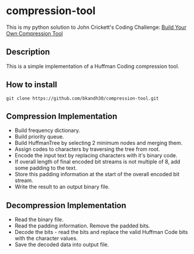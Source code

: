 # compression-tool

This is my python solution to John Crickett's Coding Challenge: [Build Your Own Compression Tool](https://codingchallenges.fyi/challenges/challenge-huffman)

## Description

This is a simple implementation of a Huffman Coding compression tool.

## How to install

```
git clone https://github.com/bkandh30/compression-tool.git
```

## Compression Implementation

- Build frequency dictionary.
- Build priority queue.
- Build HuffmanTree by selecting 2 minimum nodes and merging them.
- Assign codes to characters by traversing the tree from root.
- Encode the input text by replacing characters with it's binary code.
- If overall length of final encoded bit streams is not multiple of 8, add some padding to the text.
- Store this padding information at the start of the overall encoded bit stream.
- Write the result to an output binary file.

## Decompression Implementation

- Read the binary file.
- Read the padding information. Remove the padded bits.
- Decode the bits - read the bits and replace the valid Huffman Code bits with the character values.
- Save the decoded data into output file.
